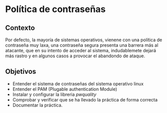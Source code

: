 # Política de contraseñas

## Contexto
Por defecto, la mayoría de sistemas operativos, vienene con una política de contraseña muy laxa, una contraseña segura presenta una barrera más al atacante, que en su intento de acceder al sistema, indudablemete dejará más rastro y en algunos casos a provocar el abandondo de ataque.

## Objetivos
* Entender el sistema de contraseñas del sistema operativo linux
* Entender el PAM (Plugable authentication Module)
* Instalar y configurar la libreria _pwquality_
* Comprobar y verificar que se ha llevado la práctica de forma correcta
* Documentar la práctica.


